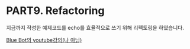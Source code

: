 # PART9. Refactoring 

지금까지 작성한 예제코드를 echo를 효율적으로 쓰기 위해 리펙토링을 하였습니다.

[Blue Bot의 youtube강의(나 아님)](https://youtu.be/S2PfH0zA2Vw)